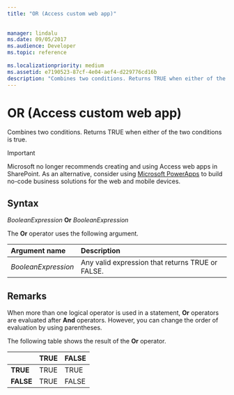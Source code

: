 ```yaml
---
title: "OR (Access custom web app)"
 
 
manager: lindalu
ms.date: 09/05/2017
ms.audience: Developer
ms.topic: reference
  
ms.localizationpriority: medium
ms.assetid: e7190523-87cf-4e04-aef4-d229776cd16b
description: "Combines two conditions. Returns TRUE when either of the two conditions is true."
---
```


# OR (Access custom web app)

Combines two conditions. Returns TRUE when either of the two conditions is true.
  
> [!IMPORTANT]
> Microsoft no longer recommends creating and using Access web apps in SharePoint. As an alternative, consider using [Microsoft PowerApps](https://powerapps.microsoft.com/) to build no-code business solutions for the web and mobile devices. 
  
## Syntax

 *BooleanExpression* **Or** *BooleanExpression* 
  
The **Or** operator uses the following argument. 
  
|**Argument name**|**Description**|
|:-----|:-----|
| *BooleanExpression*  <br/> |Any valid expression that returns TRUE or FALSE. |
   
## Remarks

When more than one logical operator is used in a statement, **Or** operators are evaluated after **And** operators. However, you can change the order of evaluation by using parentheses. 
  
The following table shows the result of the **Or** operator. 
  
||**TRUE**|**FALSE**|
|:-----|:-----|:-----|
|**TRUE** <br/> |TRUE  <br/> |TRUE  <br/> |
|**FALSE** <br/> |TRUE  <br/> |FALSE  <br/> |
   

